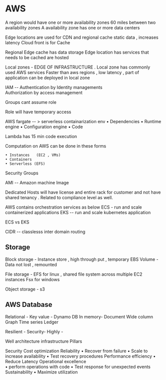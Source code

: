# AWS

A region would have one or more availability zones
   60 miles between two availability zones 
A availability zone has one or more data centers

Edge locations are used for CDN and regional cache static data , increases latency 
Cloud front is for Cache

Regional Edge  cache has data storage 
Edge location has services that needs to be cached are hosted 

Local zones  - EDGE OF INFRASTRUCTURE . Local zone has commonly used AWS services
Faster than aws regions , low latency  , part of application can be deployed in local zone


IAM --  Authentication by Identity managements  
       Authorization by access management 

Groups cant assume role

Role will have temporary access

AWS fargate -- > serverless containarization env
	•   Dependencies
	•   Runtime engine
	•   Configuration engine
	•   Code






Lambda has 15 min code execution

Computation on AWS can be done in these forms

	• Instances   (EC2 , VMs)
	• Containers  
	• Serverless (EFS)

Security Groups

AMI -- Amazon machine Image

Dedicated Hosts will have license and entire rack for customer and not have shared tenancy . Related to compliance level  as well. 


AWS contains orchestration services as below
	ECS - run and scale containerized applications
	EKS -- run and scale kubernetes application

ECS vs EKS

CIDR -- classlesss inter domain routing 

Storage
-----------------

Block storage - Instance store , high through put  , temporary
                             EBS Volume - Data not lost , remounted 

File storage - EFS for linux , shared file system across multiple EC2 instances
                         Fsx for windows

Object storage - s3

AWS Database
-----------------------

Relational -
Key value - Dynamo DB
In memory-
Document
Wide column
Graph
Time series
Ledger


Resilient -
Security-
Highly -

Well architecture infrastructure Pillars

Security
Cost optimization
Reliability
	•    Recover from failure
	•    Scale to increase availability
	•    Test recovery procedures
Performance efficiency
	•     Reduce Latency
Operational excellence  
	•       perform operations with code
	•       Test response for unexpected events
Sustainability
	•   Maximize utilization



